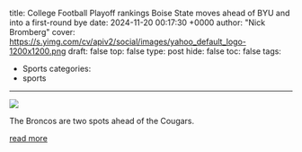 title: College Football Playoff rankings Boise State moves ahead of BYU and into a first-round bye
date: 2024-11-20 00:17:30 +0000
author: "Nick Bromberg"
cover: https://s.yimg.com/cv/apiv2/social/images/yahoo_default_logo-1200x1200.png
draft: false
top: false
type: post
hide: false
toc: false
tags:
  - Sports
categories:
  - sports
---

![](https://s.yimg.com/cv/apiv2/social/images/yahoo_default_logo-1200x1200.png)

The Broncos are two spots ahead of the Cougars.

[read more](https://sports.yahoo.com/college-football-playoff-rankings-boise-state-moves-ahead-of-byu-and-into-a-first-round-bye-001730315.html)
